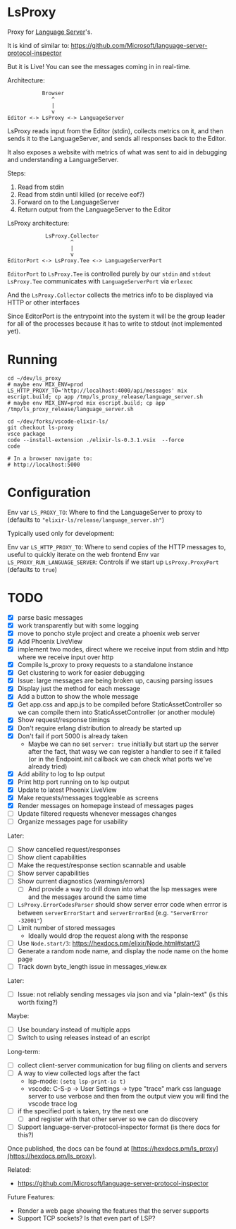 # LsProxy

Proxy for [Language Server](https://microsoft.github.io/language-server-protocol/)'s.

It is kind of similar to:
https://github.com/Microsoft/language-server-protocol-inspector

But it is Live! You can see the messages coming in in real-time.

Architecture:
```
           Browser
              ^
              |
              v
Editor <-> LsProxy <-> LanguageServer
```

LsProxy reads input from the Editor (stdin), collects metrics on it, and then sends it to the LanguageServer, and sends all responses back to the Editor.

It also exposes a website with metrics of what was sent to aid in debugging and understanding a LanguageServer.

Steps:
1) Read from stdin
2) Read from stdin until killed (or receive eof?)
3) Forward on to the LanguageServer
4) Return output from the LanguageServer to the Editor 

LsProxy architecture:
```
            LsProxy.Collector
                    ^
                    |
                    v
EditorPort <-> LsProxy.Tee <-> LanguageServerPort
```

`EditorPort` to `LsProxy.Tee` is controlled purely by our `stdin` and `stdout`
`LsProxy.Tee` communicates with `LanguageServerPort` via `erlexec`

And the `LsProxy.Collector` collects the metrics info to be displayed via HTTP or other interfaces

Since EditorPort is the entrypoint into the system it will be the group leader for all of the processes because it has to write to stdout (not implemented yet).

# Running

```
cd ~/dev/ls_proxy
# maybe env MIX_ENV=prod LS_HTTP_PROXY_TO='http://localhost:4000/api/messages' mix escript.build; cp app /tmp/ls_proxy_release/language_server.sh
# maybe env MIX_ENV=prod mix escript.build; cp app /tmp/ls_proxy_release/language_server.sh

cd ~/dev/forks/vscode-elixir-ls/
git checkout ls-proxy
vsce package
code --install-extension ./elixir-ls-0.3.1.vsix  --force
code

# In a browser navigate to:
# http://localhost:5000
```

# Configuration

Env var `LS_PROXY_TO`: Where to find the LanguageServer to proxy to (defaults to `"elixir-ls/release/language_server.sh"`)

Typically used only for development:

Env var `LS_HTTP_PROXY_TO`: Where to send copies of the HTTP messages to, useful to quickly iterate on the web frontend
Env var `LS_PROXY_RUN_LANGUAGE_SERVER`: Controls if we start up `LsProxy.ProxyPort` (defaults to `true`)

# TODO

- [x] parse basic messages
- [x] work transparently but with some logging
- [x] move to poncho style project and create a phoenix web server
- [x] Add Phoenix LiveView
- [x] implement two modes, direct where we receive input from stdin and http where we receive input over http
- [x] Compile ls_proxy to proxy requests to a standalone instance
- [x] Get clustering to work for easier debugging
- [x] Issue: large messages are being broken up, causing parsing issues
- [x] Display just the method for each message
- [x] Add a button to show the whole message
- [x] Get app.css and app.js to be compiled before StaticAssetController so we can compile them into StaticAssetController (or another module)
- [x] Show request/response timings
- [x] Don't require erlang distribution to already be started up
- [x] Don't fail if port 5000 is already taken
  - Maybe we can no set `server: true` initially but start up the server after the fact, that wasy we can register a handler to see if it failed (or in the Endpoint.init callback we can check what ports we've already tried)
- [x] Add ability to log to lsp output
- [x] Print http port running on to lsp output
- [x] Update to latest Phoenix LiveView
- [x] Make requests/messages toggleable as screens
- [x] Render messages on homepage instead of messages pages
- [ ] Update filtered requests whenever messages changes
- [ ] Organize messages page for usability

Later:
- [ ] Show cancelled request/responses
- [ ] Show client capabilities
- [ ] Make the request/response section scannable and usable
- [ ] Show server capabilities
- [ ] Show current diagnostics (warnings/errors)
  - [ ] And provide a way to drill down into what the lsp messages were and the messages around the same time
- [ ] `LsProxy.ErrorCodesParser` should show server error code when errror is between `serverErrorStart` and `serverErrorEnd` (e.g. `"ServerError -32001"`)
- [ ] Limit number of stored messages
  - Ideally would drop the request along with the response
- [ ] Use `Node.start/3`: https://hexdocs.pm/elixir/Node.html#start/3
- [ ] Generate a random node name, and display the node name on the home page
- [ ] Track down byte_length issue in messages_view.ex

Later:
- [ ] Issue: not reliably sending messages via json and via "plain-text" (is this worth fixing?)

Maybe:
- [ ] Use boundary instead of multiple apps
- [ ] Switch to using releases instead of an escript

Long-term:
- [ ] collect client-server communication for bug filing on clients and servers
- [ ] A way to view collected logs after the fact
  - lsp-mode: `(setq lsp-print-io t)`
  - vscode: C-S-p -> User Settings -> type "trace" mark css language server to use verbose and then from the output view you will find the vscode trace log
- [ ] if the specified port is taken, try the next one
  - [ ] and register with that other server so we can do discovery
- [ ] Support language-server-protocol-inspector format (is there docs for this?)

Once published, the docs can be found at
[https://hexdocs.pm/ls_proxy](https://hexdocs.pm/ls_proxy).

Related:
* https://github.com/Microsoft/language-server-protocol-inspector

Future Features:
* Render a web page showing the features that the server supports
* Support TCP sockets? Is that even part of LSP?
